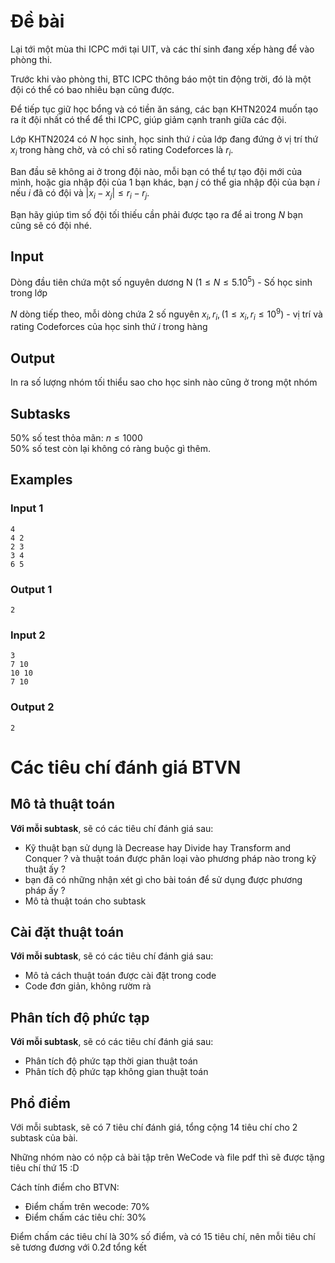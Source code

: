 # Đề bài

Lại tới một mùa thi ICPC mới tại UIT, và các thí sinh đang xếp hàng để vào phòng thi.

Trước khi vào phòng thi, BTC ICPC thông báo một tin động trời, đó là một đội có thể có bao nhiêu bạn cũng được.

Để tiếp tục giữ học bổng và có tiền ăn sáng, các bạn KHTN2024 muốn tạo ra ít đội nhất có thể để thi ICPC, giúp giảm cạnh tranh giữa các đội.


Lớp KHTN2024 có $N$ học sinh, học sinh thứ $i$ của lớp đang đứng ở vị trí thứ $x_i$ trong hàng chờ, và có chỉ số rating Codeforces là $r_i$. 

Ban đầu sẽ không ai ở trong đội nào, mỗi bạn có thể tự tạo đội mới của mình, hoặc gia nhập đội của 1 bạn khác, bạn $j$ có thể gia nhập đội của bạn $i$ nếu $i$ đã có đội và $|x_i - x_j| \le r_i - r_j$.

Bạn hãy giúp tìm số đội tối thiếu cần phải được tạo ra để ai trong $N$ bạn cũng sẽ có đội nhé.

## Input

Dòng đầu tiên chứa một số nguyên dương N $(1 \le N \le 5.10^5)$ - Số học sinh trong lớp 

$N$ dòng tiếp theo, mỗi dòng chứa $2$ số nguyên $x_i, r_i, (1 \le x_i, r_i \le 10^9)$ - vị trí và rating Codeforces của học sinh thứ $i$ trong hàng 

## Output

In ra số lượng nhóm tối thiểu sao cho học sinh nào cũng ở trong một nhóm

## Subtasks

50% số test thỏa mãn: $n \le 1000$ \
50% số test còn lại không có ràng buộc gì thêm.


## Examples 
### Input 1
```
4
4 2
2 3
3 4
6 5
```
### Output 1
```
2
```

### Input 2
```
3
7 10
10 10
7 10
```
### Output 2
```
2
```


# Các tiêu chí đánh giá BTVN 

## Mô tả thuật toán
**Với mỗi subtask**, sẽ có các tiêu chí đánh giá sau:
- Kỹ thuật bạn sử dụng là Decrease hay Divide hay Transform and Conquer ? và thuật toán được phân loại vào phương pháp nào trong kỹ thuật ấy ?
- bạn đã có những nhận xét gì cho bài toán để sử dụng được phương pháp ấy ?
- Mô tả thuật toán cho subtask 

## Cài đặt thuật toán
**Với mỗi subtask**, sẽ có các tiêu chí đánh giá sau:
- Mô tả cách thuật toán được cài đặt trong code 
- Code đơn giản, không rườm rà

## Phân tích độ phức tạp

**Với mỗi subtask**, sẽ có các tiêu chí đánh giá sau:
- Phân tích độ phức tạp thời gian thuật toán
- Phân tích độ phức tạp không gian thuật toán



## Phổ điểm

Với mỗi subtask, sẽ có 7 tiêu chí đánh giá, tổng cộng 14 tiêu chí cho 2 subtask của bài.

Những nhóm nào có nộp cả bài tập trên WeCode và file pdf thì sẽ được tặng tiêu chí thứ 15 :D

Cách tính điểm cho BTVN:
- Điểm chấm trên wecode: 70% 
- Điểm chấm các tiêu chí: 30%

Điểm chấm các tiêu chí là 30% số điểm, và có 15 tiêu chí, nên mỗi tiêu chí sẽ tương đương với 0.2đ tổng kết 